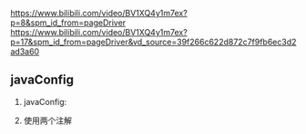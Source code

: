 https://www.bilibili.com/video/BV1XQ4y1m7ex?p=8&spm_id_from=pageDriver
https://www.bilibili.com/video/BV1XQ4y1m7ex?p=17&spm_id_from=pageDriver&vd_source=39f266c622d872c7f9fb6ec3d2ad3a60
## javaConfig
1. javaConfig: 

2. 使用两个注解